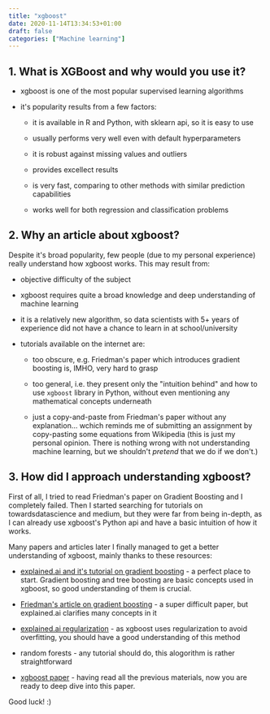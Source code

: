 ```yaml
---
title: "xgboost"
date: 2020-11-14T13:34:53+01:00
draft: false
categories: ["Machine learning"]
---
```


## 1. What is XGBoost and why would you use it?

- xgboost is one of the most popular supervised learning algorithms

- it's popularity results from a few factors:

    - it is available in R and Python, with sklearn api, so it is easy to use

    - usually performs very well even with default hyperparameters

    - it is robust against missing values and outliers

    - provides excellect results

    - is very fast, comparing to other methods with similar prediction capabilities

    - works well for both regression and classification problems

## 2. Why an article about xgboost?

Despite it's broad popularity, few people (due to my personal experience) really understand how xgboost works. This may result from:

- objective difficulty of the subject

- xgboost requires quite a broad knowledge and deep understanding of machine learning

- it is a relatively new algorithm, so data scientists with 5+ years of experience did not have a chance to learn in at school/university

- tutorials available on the internet are:

    - too obscure, e.g. Friedman's paper which introduces gradient boosting is, IMHO, very hard to grasp

    - too general, i.e. they present only the "intuition behind" and how to use `xgboost` library in Python, without even mentioning any mathematical concepts underneath

    - just a copy-and-paste from Friedman's paper without any explanation... wchich reminds me of submitting an assignment by copy-pasting some equations from Wikipedia (this is just my personal opinion. There is nothing wrong with not understanding machine learning, but we shouldn't *pretend* that we do if we don't.)

## 3. How did I approach understanding xgboost?

First of all, I tried to read Friedman's paper on Gradient Boosting and I completely failed. Then I started searching for tutorials on towardsdatascience and medium, but they were far from being in-depth, as I can already use xgboost's Python api and have a basic intuition of how it works.

Many papers and articles later I finally managed to get a better understanding of xgboost, mainly thanks to these resources:

- [explained.ai and it's tutorial on gradient boosting](https://explained.ai/gradient-boosting/index.html) - a perfect place to start. Gradient boosting and tree boosting are basic concepts used in xgboost, so good understanding of them is crucial.

- [Friedman's article on gradient boosting](https://projecteuclid.org/euclid.aos/1013203451) - a super difficult paper, but explained.ai clarifies many concepts in it

- [explained.ai regularization](https://explained.ai/regularization/index.html) - as xgboost uses regularization to avoid overfitting, you should have a good understanding of this method

- random forests - any tutorial should do, this alogorithm is rather straightforward

- [xgboost paper](https://arxiv.org/abs/1603.02754) - having read all the previous materials, now you are ready to deep dive into this paper. 

Good luck! :)
